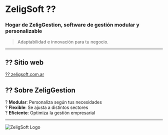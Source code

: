 # ZeligSoft ??
### Hogar de **ZeligGestion**, software de gestión modular y personalizable

> Adaptabilidad e innovación para tu negocio.

---
## ?? Sitio web
[?? zeligsoft.com.ar](https://zeligsoft.com.ar/)

## ?? Sobre ZeligGestion
? **Modular**: Personaliza según tus necesidades  
? **Flexible**: Se ajusta a distintos sectores  
? **Eficiente**: Optimiza la gestión empresarial  

---

![ZeligSoft Logo](https://zeligsoft.com.ar/)

